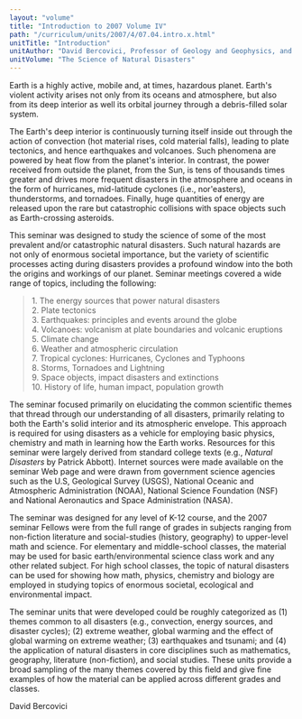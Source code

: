 ```yaml
---
layout: "volume"
title: "Introduction to 2007 Volume IV"
path: "/curriculum/units/2007/4/07.04.intro.x.html"
unitTitle: "Introduction"
unitAuthor: "David Bercovici, Professor of Geology and Geophysics, and of Mechanical Engineering"
unitVolume: "The Science of Natural Disasters"
---
```

<body>
<p>
Earth is a highly active, mobile and, at times, hazardous planet. Earth's violent activity arises not only from its oceans and atmosphere, but also from its deep interior as well its orbital journey through a debris-filled solar system.
</p>
<p>
The Earth's deep interior is continuously turning itself inside out through the action of convection (hot material rises, cold material falls), leading to plate tectonics, and hence earthquakes and volcanoes. Such phenomena are powered by heat flow from the planet's interior. In contrast, the power received from outside the planet, from the Sun, is tens of thousands times greater and drives more frequent disasters in the atmosphere and oceans in the form of hurricanes, mid-latitude cyclones (i.e., nor'easters), thunderstorms, and tornadoes. Finally, huge quantities of energy are released upon the rare but catastrophic collisions with space objects such as Earth-crossing asteroids.
</p>
<p>
This seminar was designed to study the science of some of the most prevalent and/or catastrophic natural disasters. Such natural hazards are not only of enormous societal importance, but the variety of scientific processes acting during disasters provides a profound window into the both the origins and workings of our planet. Seminar meetings covered a wide range of topics, including the following:
</p>
<blockquote>
<dl>
<dt>
1. The energy sources that power natural disasters
<dt>
2. Plate tectonics
<dt>
3. Earthquakes: principles and events around the globe
<dt>
4. Volcanoes: volcanism at plate boundaries and volcanic eruptions
<dt>
5. Climate change
<dt>
6. Weather and atmospheric circulation
<dt>
7. Tropical cyclones: Hurricanes, Cyclones and Typhoons
<dt>
8. Storms, Tornadoes and Lightning
<dt>
9. Space objects, impact disasters and extinctions
<dt>
10. History of life, human impact, population growth
</dt>
</dt>
</dt>
</dt>
</dt>
</dt>
</dt>
</dt>
</dt>
</dt>
</dl>
</blockquote>
<p>
The seminar focused primarily on elucidating the common scientific themes that thread through our understanding of all disasters, primarily relating to both the Earth's solid interior and its atmospheric envelope. This approach is required for using disasters as a vehicle for employing basic physics, chemistry and math in learning how the Earth works. Resources for this seminar were largely derived from standard college texts (e.g.,
<i>
Natural Disasters
</i>
by Patrick Abbott). Internet sources were made available on the seminar Web page and were drawn from government science agencies such as the U.S, Geological Survey (USGS), National Oceanic and Atmospheric Administration (NOAA), National Science Foundation (NSF) and National Aeronautics and Space Administration (NASA).
</p>
<p>
The seminar was designed for any level of K-12 course, and the 2007 seminar Fellows were from the full range of grades in subjects ranging from non-fiction literature and social-studies (history, geography) to upper-level math and science. For elementary and middle-school classes, the material may be used for basic earth/environmental science class work and any other related subject. For high school classes, the topic of natural disasters can be used for showing how math, physics, chemistry and biology are employed in studying topics of enormous societal, ecological and environmental impact.
</p>
<p>
The seminar units that were developed could be roughly categorized as (1) themes common to all disasters (e.g., convection, energy sources, and disaster cycles); (2) extreme weather, global warming and the effect of global warming on extreme weather; (3) earthquakes and tsunami; and (4) the application of natural disasters in core disciplines such as mathematics, geography, literature (non-fiction), and social studies. These units provide a broad sampling of the many themes covered by this field and give fine examples of how the material can be applied across different grades and classes.
</p>
<p>
David Bercovici
</p>
</body>
